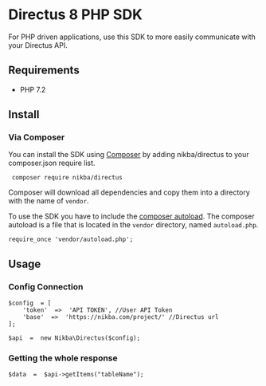 
# Directus 8 PHP SDK

For PHP driven applications, use this SDK to more easily communicate with your Directus API.

## Requirements

  - PHP 7.2

## Install
### Via Composer

You can install the SDK using [Composer](https://getcomposer.org/) by adding nikba/directus to your composer.json require list.

     composer require nikba/directus 

Composer will download all dependencies and copy them into a directory with the name of `vendor`.

To use the SDK you have to include the [composer autoload](https://getcomposer.org/doc/01-basic-usage.md#autoloading). The composer autoload is a file that is located in the `vendor` directory, named `autoload.php`.

    require_once 'vendor/autoload.php';
  
## Usage
### Config Connection

    $config  = [
    	'token'  =>  'API TOKEN', //User API Token
    	'base'  =>  'https://nikba.com/project/' //Directus url
    ];
    
    $api  =  new Nikba\Directus($config);
### Getting the whole response

    $data  =  $api->getItems("tableName");

